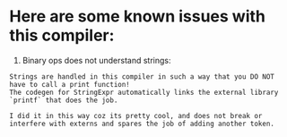 # Here are some known issues with this compiler:

1. Binary ops does not understand strings:

```text 
Strings are handled in this compiler in such a way that you DO NOT have to call a print function! 
The codegen for StringExpr automatically links the external library `printf` that does the job.

I did it in this way coz its pretty cool, and does not break or interfere with externs and spares the job of adding another token.
```
